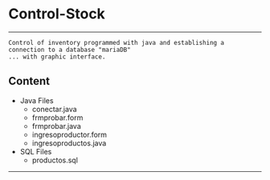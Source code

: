 # Control-Stock
_ _ _
```
Control of inventory programmed with java and establishing a connection to a database "mariaDB" 
... with graphic interface.
```
##  Content
* Java Files 
  * conectar.java
  * frmprobar.form
  * frmprobar.java
  * ingresoproductor.form
  * ingresoproductos.java
* SQL Files
  * productos.sql
_  _ _
